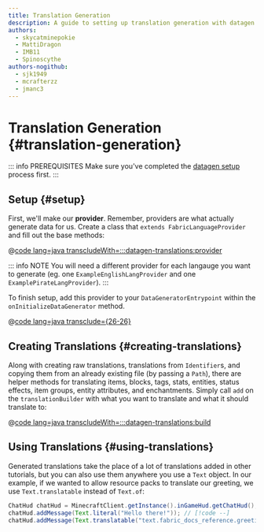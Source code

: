 ```yaml
---
title: Translation Generation
description: A guide to setting up translation generation with datagen.
authors:
  - skycatminepokie
  - MattiDragon
  - IMB11
  - Spinoscythe
authors-nogithub:
  - sjk1949
  - mcrafterzz
  - jmanc3
---
```


# Translation Generation {#translation-generation}

::: info PREREQUISITES
Make sure you've completed the [datagen setup](./setup) process first.
:::

## Setup {#setup}

First, we'll make our **provider**. Remember, providers are what actually generate data for us. Create a class that `extends FabricLanguageProvider` and fill out the base methods:

@[code lang=java transcludeWith=:::datagen-translations:provider](@/reference/latest/src/client/java/com/example/docs/datagen/FabricDocsReferenceEnglishLangProvider.java)

::: info NOTE
You will need a different provider for each langauge you want to generate (eg. one `ExampleEnglishLangProvider` and one `ExamplePirateLangProvider`).
:::

To finish setup, add this provider to your `DataGeneratorEntrypoint` within the `onInitializeDataGenerator` method.

@[code lang=java transclude={26-26}](@/reference/latest/src/client/java/com/example/docs/datagen/FabricDocsReferenceDataGenerator.java)

## Creating Translations {#creating-translations}

Along with creating raw translations, translations from `Identifier`s, and copying them from an already existing file (by passing a `Path`), there are helper methods for translating items, blocks, tags, stats, entities, status effects, item groups, entity attributes, and enchantments. Simply call `add` on the `translationBuilder` with what you want to translate and what it should translate to:

@[code lang=java transcludeWith=:::datagen-translations:build](@/reference/latest/src/client/java/com/example/docs/datagen/FabricDocsReferenceEnglishLangProvider.java)

## Using Translations {#using-translations}

Generated translations take the place of a lot of translations added in other tutorials, but you can also use them anywhere you use a `Text` object. In our example, if we wanted to allow resource packs to translate our greeting, we use `Text.translatable` instead of `Text.of`:

```java
ChatHud chatHud = MinecraftClient.getInstance().inGameHud.getChatHud();
chatHud.addMessage(Text.literal("Hello there!")); // [!code --]
chatHud.addMessage(Text.translatable("text.fabric_docs_reference.greeting")); // [!code ++]
```
